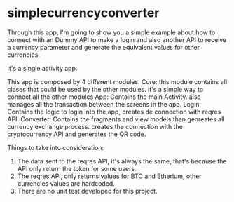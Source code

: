 # simplecurrencyconverter
Through this app, I'm going to show you a simple example about how to connect with an Dummy API to make a login and also another API to receive a currency parameter and generate the equivalent values for other currencies.

It's a single activity app.

This app is composed by 4 different modules.
Core: this module contains all clases that could be used by the other modules. it's a simple way to connect all the other modules
App: Contains the main Activity. also manages all the transaction between the screens in the app.
Login: Contains the logic to login into the app, creates de connection with reqres API.
Converter: Contains the fragments and view models than genreates all currency exchange process. creates the connection with the cryptocurrency API and generates the QR code.

Things to take into consideration:
1) The data sent to the reqres API, it's always the same, that's because the API only return the token for some users. 
2) The reqres API, only returns values for BTC and Etherium, other currencies values are hardcoded.
3) There are no unit test developed for this project.
